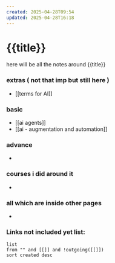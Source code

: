 ```yaml
---
created: 2025-04-28T09:54
updated: 2025-04-28T16:18
---
```


# {{title}}

here will be all the notes around {{title}}


### extras ( not that imp but still here )

- [[terms for AI]]

### basic

- [[ai agents]]
- [[ai - augmentation and automation]]

### advance

- 


### courses i did around it

- 


### all which are inside other pages

- 


### **Links not included yet list:**
```dataview
list
from "" and [[]] and !outgoing([[]])
sort created desc
```
